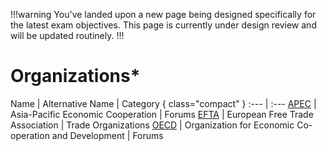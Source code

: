 !!!warning
You've landed upon a new page being designed specifically for the latest exam objectives. This page is currently under design review and will be updated routinely.
!!!

# Organizations*

Name | Alternative Name | Category { class="compact" }
:--- | :---
[APEC](/organizations/apec.md) | Asia-Pacific Economic Cooperation | Forums
[EFTA](/organizations/efta.md) | European Free Trade Association | Trade Organizations
[OECD](/organizations/oecd.md) | Organization for Economic Co-operation and Development | Forums
